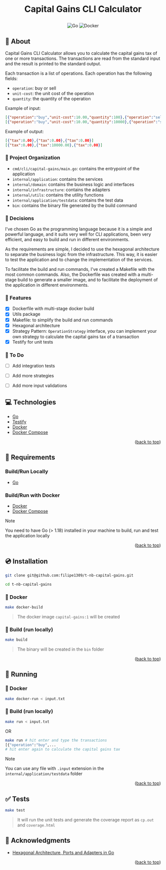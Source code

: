 
<a name="readme-top"></a>

# <p align="center">Capital Gains CLI Calculator</p>

<p align="center">
    <img src="https://img.shields.io/badge/Code-Go-informational?style=flat-square&logo=go&color=00ADD8" alt="Go" />
    <img src="https://img.shields.io/badge/Tools-Docker-informational?style=flat-square&logo=docker&color=2496ED" alt="Docker" />
</p>

## 💬 About

Capital Gains CLI Calculator allows you to calculate the capital gains tax of one or more transactions. The transactions are read from the standard input and the result is printed to the standard output.

Each transaction is a list of operations. Each operation has the following fields:
- `operation`: buy or sell
- `unit-cost`: the unit cost of the operation
- `quantity`: the quantity of the operation

Example of input:
```json
[{"operation":"buy","unit-cost":10.00,"quantity":100},{"operation":"sell","unit-cost":15.00,"quantity":50},{"operation":"sell","unit-cost":15.00,"quantity":50}]
[{"operation":"buy","unit-cost":10.00,"quantity":10000},{"operation":"sell","unit-cost":20.00,"quantity":5000},{"operation":"sell","unit-cost":5.00,"quantity":5000}]
```

Example of output:
```json
[{"tax":0.00},{"tax":0.00},{"tax":0.00}]
[{"tax":0.00},{"tax":10000.00},{"tax":0.00}]
```

### :open_file_folder: Project Organization

- `cmd/cli/capital-gains/main.go`: contains the entrypoint of the application
- `internal/application`: contains the services
- `internal/domain`: contains the business logic and interfaces
- `internal/infrastructure`: contains the adapters
- `internal/utils`: contains the utility functions
- `internal/application/testdata`: contains the test data
- `bin`: contains the binary file generated by the build command

### :pushpin: Decisions

I've chosen Go as the programming language because it is a simple and powerful language, 
and it suits very well for CLI applications, been very efficient, and easy to build and 
run in different environments.

As the requirements are simple, I decided to use the hexagonal architecture to separate 
the business logic from the infrastructure. This way, it is easier to test the application 
and to change the implementation of the services.

To facilitate the build and run commands, I've created a Makefile with the most common
commands. Also, the Dockerfile was created with a multi-stage build to generate a smaller image, 
and to facilitate the deployment of the application in different environments.


### :pushpin: Features
- [x] Dockerfile with multi-stage docker build
- [x] Utils package
- [x] Makefile: to simplify the build and run commands
- [x] Hexagonal architecture
- [x] Strategy Pattern: `OperationStrategy` interface, you can implement your own strategy to calculate the capital gains tax of a transaction
- [x] Testify for unit tests

### :pushpin: To Do
- [ ] Add integration tests
- [ ] Add more strategies
- [ ] Add more input validations


## :computer: Technologies

- [Go](https://golang.org/)
- [Testify](http://github.com/stretchr/testify)
- [Docker](https://www.docker.com/)
- [Docker Compose](https://docs.docker.com/compose/)

<p align="right">(<a href="#readme-top">back to top</a>)</p>

## :scroll: Requirements

### Build/Run Locally

- [Go](https://golang.org/)

### Build/Run with Docker

- [Docker](https://www.docker.com/)
- [Docker Compose](https://docs.docker.com/compose/)

> [!NOTE]
> You need to have Go (> 1.18) installed in your machine to build, run and test the application locally

<p align="right">(<a href="#readme-top">back to top</a>)</p>

## :cd: Installation

```sh
git clone git@github.com:filipe1309/t-nb-capital-gains.git
```

```sh
cd t-nb-capital-gains
```

### :whale: Docker

```sh
make docker-build
```
> The docker image `capital-gains:1` will be created

### :hammer: Build (run locally)

```sh
make build
```
> The binary will be created in the `bin` folder

<p align="right">(<a href="#readme-top">back to top</a>)</p>

## :runner: Running

### :whale: Docker

```sh
make docker-run < input.txt
```

### :hammer: Build (run locally)

```sh
make run < input.txt
```
OR
```sh
make run # hit enter and type the transactions
[{"operation":"buy",...
# hit enter again to calculate the capital gains tax
```

> [!NOTE]
> You can use any file with `.input` extension in the `internal/application/testdata` folder

<p align="right">(<a href="#readme-top">back to top</a>)</p>

## :white_check_mark: Tests

```sh
make test
```
> It will run the unit tests and generate the coverage report as `cp.out` and `coverage.html`

## :clap: Acknowledgments

- [Hexagonal Architecture, Ports and Adapters in Go](https://medium.com/@kyodo-tech/hexagonal-architecture-ports-and-adapters-in-go-f1af950726b)

<p align="right">(<a href="#readme-top">back to top</a>)</p>
